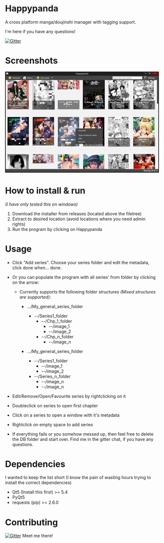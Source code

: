 # Happypanda
A cross platform manga/doujinshi manager with tagging support.

I'm here if you have any questions!

[![Gitter](https://badges.gitter.im/Join%20Chat.svg)](https://gitter.im/Pewpews/happypanda?utm_source=badge&utm_medium=badge&utm_campaign=pr-badge&utm_content=badge)

# Screenshots
![alt-text][logo]

[logo]: misc/screenshot1.png "Screenshot 1"

# How to install & run
*(I have only tested this on windows)*

1. Download the installer from releases (located above the filetree)
2. Extract to desired location (avoid locations where you need admin rights)
3. Run the program by clicking on Happypanda

# Usage
- Click "Add series". Choose your series folder and edit the metadata, click done when... done.
- Or you can populate the program with all series' from folder by clicking on the arrow:
    - Currently supports the following folder structures *(Mixed structures are supported)*:
        + .../My_general_series_folder
            - --/Series1_folder
                - --/Chp_1_folder
                    - --/image_1
                    - --/image_2
                - --/Chp_n_folder
                    - --/image_n

        + .../My_general_series_folder
            - --/Series1_folder
                - --/image_1
                - --/image_2
            - --/Series_n_folder
                - --/image_n
                - --/image_n

- Edit/Remove/Open/Favourite series by rightclicking on it
- Doubleclick on series to open first chapter
- Click on a series to open a window with it's metadata
- Rightclick on empty space to add series


- If everything fails or you somehow messed up, then feel free to delete the DB folder and start over. Find me in the gitter chat, if you have any questions.

# Dependencies
I wanted to keep the list short (I know the pain of wasting hours trying to install the correct dependencies)
- Qt5 (Install this first) >= 5.4
- PyQt5
- requests (pip) >= 2.6.0

# Contributing
[![Gitter](https://badges.gitter.im/Join%20Chat.svg)](https://gitter.im/Pewpews/happypanda?utm_source=badge&utm_medium=badge&utm_campaign=pr-badge&utm_content=badge)
Meet me there!